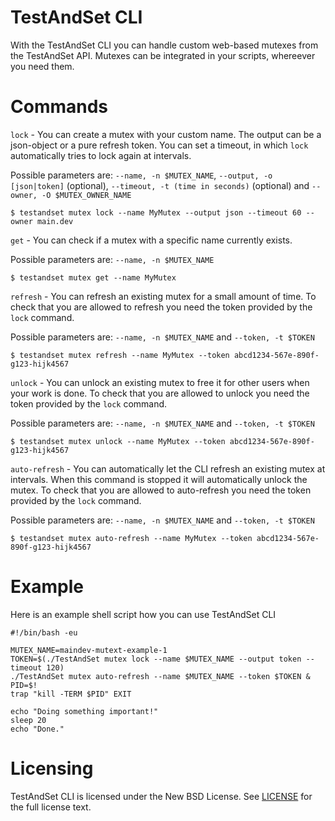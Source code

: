 # TestAndSet CLI

With the TestAndSet CLI you can handle custom web-based mutexes from the TestAndSet API. Mutexes can be integrated in your scripts, whereever you need them.

Commands
========

`lock` - You can create a mutex with your custom name. The output can be a json-object or a pure refresh token. You can set a timeout, in which `lock` automatically tries to lock again at intervals.

Possible parameters are: `--name, -n $MUTEX_NAME`, `--output, -o [json|token]` (optional), `--timeout, -t (time in seconds)` (optional) and `--owner, -O $MUTEX_OWNER_NAME`

```
$ testandset mutex lock --name MyMutex --output json --timeout 60 --owner main.dev
```

`get` - You can check if a mutex with a specific name currently exists.

Possible parameters are: `--name, -n $MUTEX_NAME`

```
$ testandset mutex get --name MyMutex
```

`refresh` - You can refresh an existing mutex for a small amount of time. To check that you are allowed to refresh you need the token provided by the `lock` command.

Possible parameters are: `--name, -n $MUTEX_NAME` and `--token, -t $TOKEN`

```
$ testandset mutex refresh --name MyMutex --token abcd1234-567e-890f-g123-hijk4567
```

`unlock` - You can unlock an existing mutex to free it for other users when your work is done. To check that you are allowed to unlock you need the token provided by the `lock` command.

Possible parameters are: `--name, -n $MUTEX_NAME` and `--token, -t $TOKEN`

```
$ testandset mutex unlock --name MyMutex --token abcd1234-567e-890f-g123-hijk4567
```

`auto-refresh` - You can automatically let the CLI refresh an existing mutex at intervals. When this command is stopped it will automatically unlock the mutex. To check that you are allowed to auto-refresh you need the token provided by the `lock` command.

Possible parameters are: `--name, -n $MUTEX_NAME` and `--token, -t $TOKEN`

```
$ testandset mutex auto-refresh --name MyMutex --token abcd1234-567e-890f-g123-hijk4567
```

Example
=======

Here is an example shell script how you can use TestAndSet CLI

```
#!/bin/bash -eu

MUTEX_NAME=maindev-mutext-example-1
TOKEN=$(./TestAndSet mutex lock --name $MUTEX_NAME --output token --timeout 120)
./TestAndSet mutex auto-refresh --name $MUTEX_NAME --token $TOKEN &
PID=$!
trap "kill -TERM $PID" EXIT

echo "Doing something important!"
sleep 20
echo "Done."
```

Licensing
=========
TestAndSet CLI is licensed under the New BSD License. See
[LICENSE](https://github.com/maindev/testandset/blob/master/LICENSE) for the full
license text.